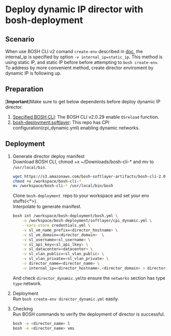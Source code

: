 # Deploy dynamic IP director with bosh-deployment

## Scenario

When use BOSH CLI v2 comand `create-env` described in [doc](https://bosh.io/docs/cli-v2.html#create-env), the internal_ip is specified by option `-v internal_ip=static_ip`. This method is using static IP, and static IP before before attempting to `bosh create-env`.  
To address by more convenient method, create director enviroment by dynamic IP is following up.

## Preparation

[**Important**]Make sure to get below dependents before deploy dynamic IP director.

1. [Specified BOSH CLI](https://s3.amazonaws.com/bosh-softlayer-artifacts/bosh-cli-2.0.29-softlayer-linux-amd64): The BOSH CLI v2.0.29 enable `OSreload` function.
2. [bosh-deployment:softlayer](https://github.com/bluebosh/bosh-deployment/tree/softlayer): This repo has CPI configuration(cpi_dynamic.yml) enabling dynamic networks.

## Deployment

1. Generate director deploy manifest  
    Download BOSH CLI, chmod +x ~/Downloads/bosh-cli-* and mv to `/usr/local/bin`.  
    ```bash
    wget https://s3.amazonaws.com/bosh-softlayer-artifacts/bosh-cli-2.0.29-softlayer-linux-amd64
    chmod +x /workspace/bosh-cli-*
    mv /workspace/bosh-cli-* /usr/local/bin/bosh
    ```  
    Clone `bosh-deployment `repo to your workspace and set your env stuffs(<*>).  
    Interpolate to generate manifest.  
    ```bash
    bosh int /workspace/bosh-deployment/bosh.yml \
        -o /workspace/bosh-deployment/softlayer/cpi_dynamic.yml \
        --vars-store credentials.yml \
        -v sl_vm_name_prefix=<director_hostname> \
        -v sl_vm_domain=<director_domain>  \
        -v sl_username=<sl_username> \
        -v sl_api_key=<sl_api_lkey> \
        -v sl_datacenter=<datacenter> \
        -v sl_vlan_public=<sl_vlan_public> \
        -v sl_vlan_private=<sl_vlan_private> \
        -v director_name=<director_name> \
        -v internal_ip=<director_hostname>.<director_domain> > director_dynamic.yml
    ```
    And check `director_dynamic.yml`to ensure the `networks` section has type `type` network.
  
2. Deployment  
    Run `bosh create-env director_dynamic.yml` easily.  

3. Checking  
    Run BOSH commands to verify the deployment of director is successful.
    ```bash
    bosh -e <director_name> l
    bosh -e <director_name> vms
    ```
